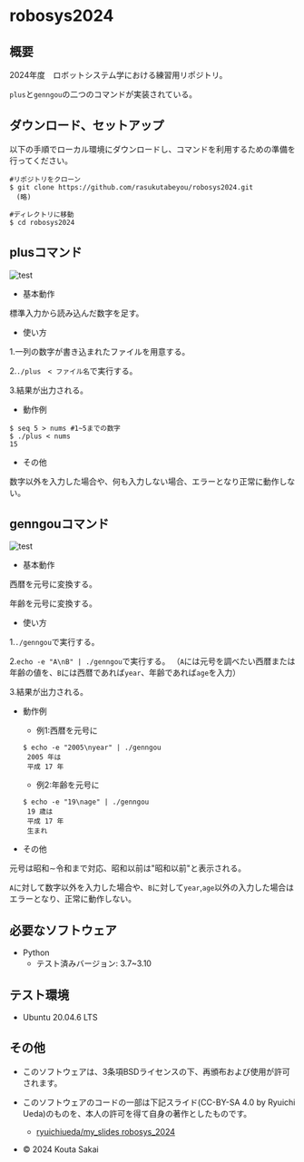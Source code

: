 # robosys2024

## 概要
2024年度　ロボットシステム学における練習用リポジトリ。

`plus`と`genngou`の二つのコマンドが実装されている。

## ダウンロード、セットアップ

以下の手順でローカル環境にダウンロードし、コマンドを利用するための準備を行ってください。

```
#リポジトリをクローン
$ git clone https://github.com/rasukutabeyou/robosys2024.git
　(略)

#ディレクトリに移動
$ cd robosys2024
```


## plusコマンド
![test](https://github.com/rasukutabeyou/robosys2024/actions/workflows/test.yml/badge.svg)

- 基本動作

標準入力から読み込んだ数字を足す。

- 使い方

1.一列の数字が書き込まれたファイルを用意する。

2.`./plus　< ファイル名`で実行する。

3.結果が出力される。

- 動作例
```
$ seq 5 > nums #1~5までの数字
$ ./plus < nums
15
```

- その他

数字以外を入力した場合や、何も入力しない場合、エラーとなり正常に動作しない。

## genngouコマンド
![test](https://github.com/rasukutabeyou/robosys2024/actions/workflows/gtest.yml/badge.svg)

- 基本動作

西暦を元号に変換する。

年齢を元号に変換する。

- 使い方

1.`./genngou`で実行する。

2.`echo -e "A\nB" | ./genngou`で実行する。
（`A`には元号を調べたい西暦または年齢の値を、`B`には西暦であれば`year`、年齢であれば`age`を入力）

3.結果が出力される。

- 動作例
  - 例1:西暦を元号に
  ```
  $ echo -e "2005\nyear" | ./genngou
   2005 年は
   平成 17 年
  ```
  - 例2:年齢を元号に
  ```
  $ echo -e "19\nage" | ./genngou
   19 歳は
   平成 17 年
   生まれ
  ```

- その他

元号は昭和∼令和まで対応、昭和以前は"昭和以前"と表示される。

`A`に対して数字以外を入力した場合や、`B`に対して`year`,`age`以外の入力した場合はエラーとなり、正常に動作しない。


## 必要なソフトウェア
- Python
  - テスト済みバージョン: 3.7~3.10

## テスト環境
- Ubuntu 20.04.6 LTS

## その他
- このソフトウェアは、3条項BSDライセンスの下、再頒布および使用が許可されます。
- このソフトウェアのコードの一部は下記スライド(CC-BY-SA 4.0 by Ryuichi Ueda)のものを、本人の許可を得て自身の著作としたものです。
  - [ryuichiueda/my_slides robosys_2024](https://github.com/ryuichiueda/my_slides/tree/master/robosys_2024)

- © 2024 Kouta Sakai

